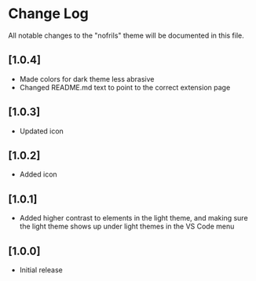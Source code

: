 # Change Log

All notable changes to the "nofrils" theme will be documented in this file.

## [1.0.4]

- Made colors for dark theme less abrasive
- Changed README.md text to point to the correct extension page

## [1.0.3]

- Updated icon

## [1.0.2]

- Added icon

## [1.0.1]

- Added higher contrast to elements in the light theme, and making sure the light theme shows up under light themes in the VS Code menu

## [1.0.0]

- Initial release
